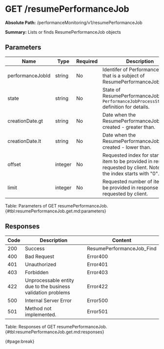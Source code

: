 <!--
    ATTENTION: This file was generated via gradle!
               Do NOT manually edit this file! Any such changes will be overwritten!
-->

# GET /resumePerformanceJob

**Absolute Path:** /performanceMonitoring/v1/resumePerformanceJob

**Summary:** Lists or finds ResumePerformanceJob objects

## Parameters

| Name | Type | Required | Description |
| ------ | ------ | --- | ------------ |
| performanceJobId | string | No | Identifer of Performance Job that is a subject of ResumePerformanceJob. |
| state | string | No | State of ResumePerformanceJob. See `PerformanceJobProcessStateType` definition for details. |
| creationDate.gt | string | No | Date when the ResumePerformanceJob was created - greater than. |
| creationDate.lt | string | No | Date when the ResumePerformanceJob was created - lower than. |
| offset | integer | No | Requested index for start of item to be provided in response requested by client. Note that the index starts with "0". |
| limit | integer | No | Requested number of items to be provided in response requested by client. |

Table: Parameters of GET resumePerformanceJob. {#tbl:resumePerformanceJob.get.md:parameters}

## Responses

| Code | Description | Content |
|------|-------------|---------|
| 200 | Success | ResumePerformanceJob_Find |
| 400 | Bad Request | Error400 |
| 401 | Unauthorized | Error401 |
| 403 | Forbidden | Error403 |
| 422 | Unprocessable entity due to the business validation problems | Error422 |
| 500 | Internal Server Error | Error500 |
| 501 | Method not implemented. | Error501 |

Table: Responses of GET resumePerformanceJob. {#tbl:resumePerformanceJob.get.md:responses}

{#page:break}

